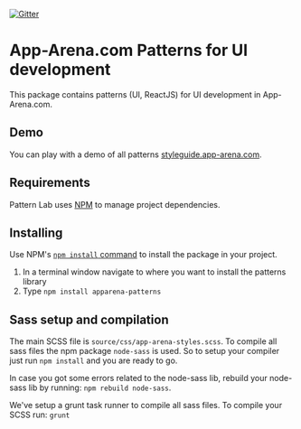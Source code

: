 [![Gitter](https://img.shields.io/gitter/room/pattern-lab/php.svg)](https://gitter.im/apparena)

# App-Arena.com Patterns for UI development

This package contains patterns (UI, ReactJS) for UI development in App-Arena.com. 

## Demo

You can play with a demo of all patterns [styleguide.app-arena.com](styleguide.app-arena.com).

## Requirements

Pattern Lab uses [NPM](https://npmjs.com/) to manage project dependencies.

## Installing

Use NPM's [`npm install` command](https://docs.npmjs.com/cli/install) to install the package in your project.

1. In a terminal window navigate to where you want to install the patterns library
2. Type `npm install apparena-patterns`

## Sass setup and compilation

The main SCSS file is `source/css/app-arena-styles.scss`. To compile all sass files the npm package `node-sass`
is used. So to setup your compiler just run `npm install` and you are ready to go.

In case you got some errors related to the node-sass lib, rebuild your node-sass lib by running:
`npm rebuild node-sass`.

We've setup a grunt task runner to compile all sass files. To compile your SCSS run:
`grunt`
